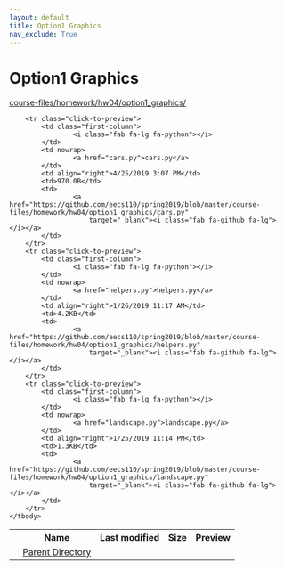 ```yaml
---
layout: default
title: Option1 Graphics
nav_exclude: True
---
```


# Option1 Graphics

[course-files/homework/hw04/option1_graphics/](.)

<table class="tbl-files">
    <tbody>
        <tr>
            <th valign="top"></th>
            <th>Name</th>
            <th>Last modified</th>
            <th>Size</th>
            <th>Preview</th>
        </tr>
        <tr>
            <td valign="top">
                <i class="fa fa-folder-open"></i>
            </td>
            <td><a href="../">Parent Directory</a></td>
            <td>&nbsp;</td>
            <td>&nbsp;</td>
            <td>&nbsp;</td>
        </tr>

        <tr class="click-to-preview">
            <td class="first-column">
                    <i class="fab fa-lg fa-python"></i>
            </td>
            <td nowrap>
                    <a href="cars.py">cars.py</a>
            </td>
            <td align="right">4/25/2019 3:07 PM</td>
            <td>970.0B</td>
            <td>
                    <a href="https://github.com/eecs110/spring2019/blob/master/course-files/homework/hw04/option1_graphics/cars.py"
                        target="_blank"><i class="fab fa-github fa-lg"></i></a>
            </td>
        </tr>
        <tr class="click-to-preview">
            <td class="first-column">
                    <i class="fab fa-lg fa-python"></i>
            </td>
            <td nowrap>
                    <a href="helpers.py">helpers.py</a>
            </td>
            <td align="right">1/26/2019 11:17 AM</td>
            <td>4.2KB</td>
            <td>
                    <a href="https://github.com/eecs110/spring2019/blob/master/course-files/homework/hw04/option1_graphics/helpers.py"
                        target="_blank"><i class="fab fa-github fa-lg"></i></a>
            </td>
        </tr>
        <tr class="click-to-preview">
            <td class="first-column">
                    <i class="fab fa-lg fa-python"></i>
            </td>
            <td nowrap>
                    <a href="landscape.py">landscape.py</a>
            </td>
            <td align="right">1/25/2019 11:14 PM</td>
            <td>1.3KB</td>
            <td>
                    <a href="https://github.com/eecs110/spring2019/blob/master/course-files/homework/hw04/option1_graphics/landscape.py"
                        target="_blank"><i class="fab fa-github fa-lg"></i></a>
            </td>
        </tr>
    </tbody>
</table>

